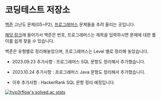 # 코딩테스트 저장소

[백준](https://www.acmicpc.net/) 고난도 문제(G5~P2), [프로그래머스](https://programmers.co.kr/) 문제들을 추려 올리는 곳입니다.

[해당 링크](https://github.com/cpwoo/CodeTest/find/main)에 들어가서 백준은 번호, 프로그래머스는 제목을 입력하시면 문제에 대한 풀이를 쉽게 찾을 수 있습니다.

백준은 유형별로 정리해놓았으며, 프로그래머스는 Level 별로 정리해 놓았습니다.

- 2023.09.23 추가사항 : 프로그래머스 SQL 문항도 정리해서 추가했습니다.

- 2023.10.24 추가사항 : 프로그래머스 Java 문항도 정리해서 추가했습니다.

- 이후 추가사항 : HackerRank SQL 문항 정리 예정입니다.

[![hyp3rflow's solved.ac stats](https://github-readme-solvedac.hyp3rflow.vercel.app/api/?handle=world9969)](https://solved.ac/profile/world9969)
